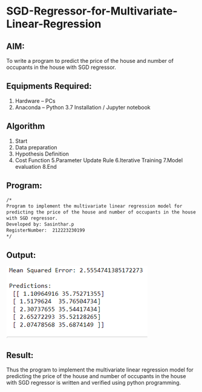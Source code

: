# SGD-Regressor-for-Multivariate-Linear-Regression

## AIM:
To write a program to predict the price of the house and number of occupants in the house with SGD regressor.

## Equipments Required:
1. Hardware – PCs
2. Anaconda – Python 3.7 Installation / Jupyter notebook

## Algorithm
1. Start
2. Data preparation
3. Hypothesis Definition
4. Cost Function 5.Parameter Update Rule 6.Iterative Training 7.Model evaluation 8.End
 

## Program:
```
/*
Program to implement the multivariate linear regression model for predicting the price of the house and number of occupants in the house with SGD regressor.
Developed by: Sasinthar.p
RegisterNumber:  212223230199
*/
```

## Output:

![alt text](<Screenshot 2024-09-12 134926.png>)

## Result:
Thus the program to implement the multivariate linear regression model for predicting the price of the house and number of occupants in the house with SGD regressor is written and verified using python programming.
